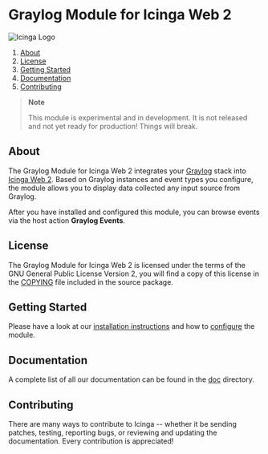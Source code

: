 # Graylog Module for Icinga Web 2

![Icinga Logo](https://www.icinga.com/wp-content/uploads/2014/06/icinga_logo.png)

1. [About](#about)
2. [License](#license)
3. [Getting Started](#getting-started)
4. [Documentation](#documentation)
5. [Contributing](#contributing)

> **Note**
>
> This module is experimental and in development. It is not released and not yet ready for production!
> Things will break.

## About

The Graylog Module for Icinga Web 2 integrates your [Graylog](https://www.graylog.org) stack into
[Icinga Web 2](https://www.icinga.com/products/icinga-web-2/).
Based on Graylog instances and event types you configure, the module
allows you to display data collected any input source from Graylog.

After you have installed and configured this module, you can browse events via the host action **Graylog Events**.

## License

The Graylog Module for Icinga Web 2 is licensed under the terms of the GNU
General Public License Version 2, you will find a copy of this license in the
[COPYING](COPYING) file included in the source package.

## Getting Started

Please have a look at our [installation instructions](doc/02-Installation.md) and how to
[configure](doc/03-Configuration.md) the module.

## Documentation

A complete list of all our documentation can be found in the [doc](doc/) directory.

## Contributing

There are many ways to contribute to Icinga -- whether it be sending patches,
testing, reporting bugs, or reviewing and updating the documentation. Every
contribution is appreciated!
